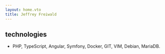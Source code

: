```yaml
---
layout: home.vto
title: Jeffrey Freiwald
---
```


## technologies
 - PHP, TypeScript, Angular, Symfony, Docker, GIT, VIM, Debian, MariaDB.

